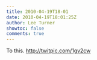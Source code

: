 ```yaml
---
title: 2010-04-19T18-01
date: 2010-04-19T18:01:25Z
author: Lee Turner
showtoc: false
comments: true
---
```


To this.  http://twitpic.com/1gv2cw

